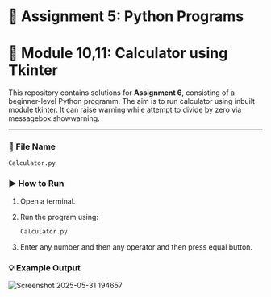 # 🐍 Assignment 5: Python Programs
# 📖 Module 10,11: Calculator using Tkinter

This repository contains solutions for **Assignment 6**, consisting of a beginner-level Python programm. The aim is to run calculator using inbuilt module tkinter. It can raise warning while attempt to divide by zero via messagebox.showwarning.

---

### 📄 File Name

`Calculator.py`

### ▶️ How to Run

1. Open a terminal.
2. Run the program using:

   ```bash
   Calculator.py
   ```
3. Enter any number and then any operator and then press equal button.
   

### 💡 Example Output

![Screenshot 2025-05-31 194657](https://github.com/user-attachments/assets/173b555e-e06a-452c-b988-383233bb6925)

